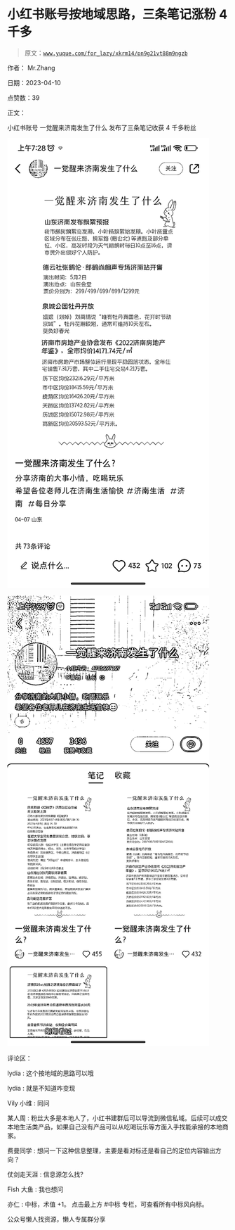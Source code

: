 # 小红书账号按地域思路，三条笔记涨粉 4 千多

> 原文：[`www.yuque.com/for_lazy/xkrm14/pn9g21vt88m9ngzb`](https://www.yuque.com/for_lazy/xkrm14/pn9g21vt88m9ngzb)

作者： Mr.Zhang

日期：2023-04-10

点赞数：39

正文：

小红书账号 一觉醒来济南发生了什么 发布了三条笔记收获 4 千多粉丝

![](img/23d16b604ae7e483faeecaccde408da9.png)  

![](img/dc2888e06183102e8e24443a43e20c12.png)  

评论区：

lydia : 这个按地域的思路可以哦

lydia : 就是不知道咋变现

Vily 小维 : 同问

某人周 : 粉丝大多是本地人了，小红书建群后可以导流到微信私域。后续可以成交本地生活类产品，如果自己没有产品可以从吃喝玩乐等方面入手找能承接的本地商家。

费曼同学 : 想问一下这种信息整理，主要是看对标还是看自己的定位内容输出方向？

仗剑走天涯 : 信息源怎么找?

Fish 大鱼 : 我也想问

亦仁 : 中标，术值 +1。 点击最上方 #中标 专栏，可查看所有中标风向标。

公众号懒人找资源，懒人专属群分享

